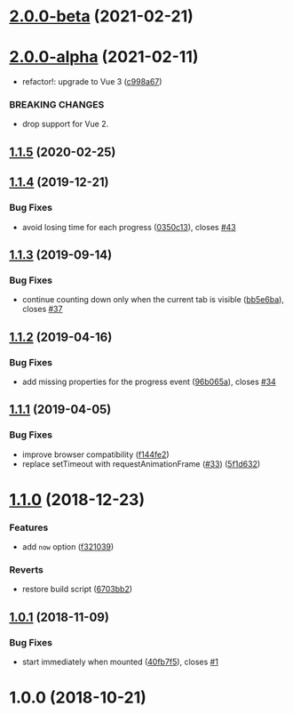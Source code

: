 # [2.0.0-beta](https://github.com/fengyuanchen/vue-countdown/compare/v2.0.0-alpha...v2.0.0-beta) (2021-02-21)



# [2.0.0-alpha](https://github.com/fengyuanchen/vue-countdown/compare/v1.1.5...v2.0.0-alpha) (2021-02-11)


* refactor!: upgrade to Vue 3 ([c998a67](https://github.com/fengyuanchen/vue-countdown/commit/c998a67e5c6b454803510ef1cbb4d180072124f9))


### BREAKING CHANGES

* drop support for Vue 2.



## [1.1.5](https://github.com/fengyuanchen/vue-countdown/compare/v1.1.4...v1.1.5) (2020-02-25)



## [1.1.4](https://github.com/fengyuanchen/vue-countdown/compare/v1.1.3...v1.1.4) (2019-12-21)


### Bug Fixes

* avoid losing time for each progress ([0350c13](https://github.com/fengyuanchen/vue-countdown/commit/0350c13e05a33b57f032838e5fe67a8de44ba282)), closes [#43](https://github.com/fengyuanchen/vue-countdown/issues/43)



## [1.1.3](https://github.com/fengyuanchen/vue-countdown/compare/v1.1.2...v1.1.3) (2019-09-14)


### Bug Fixes

* continue counting down only when the current tab is visible ([bb5e6ba](https://github.com/fengyuanchen/vue-countdown/commit/bb5e6ba9d1bccf0a392b158d9483451efa8220da)), closes [#37](https://github.com/fengyuanchen/vue-countdown/issues/37)



## [1.1.2](https://github.com/fengyuanchen/vue-countdown/compare/v1.1.1...v1.1.2) (2019-04-16)


### Bug Fixes

* add missing properties for the progress event ([96b065a](https://github.com/fengyuanchen/vue-countdown/commit/96b065aefea6bca0ad736eac365679ae42482004)), closes [#34](https://github.com/fengyuanchen/vue-countdown/issues/34)



## [1.1.1](https://github.com/fengyuanchen/vue-countdown/compare/v1.1.0...v1.1.1) (2019-04-05)


### Bug Fixes

* improve browser compatibility ([f144fe2](https://github.com/fengyuanchen/vue-countdown/commit/f144fe2e72a0f7fd4269fa6f0dc386198658be03))
* replace setTimeout with requestAnimationFrame ([#33](https://github.com/fengyuanchen/vue-countdown/issues/33)) ([5f1d632](https://github.com/fengyuanchen/vue-countdown/commit/5f1d632449dd975511eb57a528e00f995d913c44))



# [1.1.0](https://github.com/fengyuanchen/vue-countdown/compare/v1.0.1...v1.1.0) (2018-12-23)


### Features

* add `now` option ([f321039](https://github.com/fengyuanchen/vue-countdown/commit/f321039afff73f2463584ba3cdaf222c8465aaba))


### Reverts

* restore build script ([6703bb2](https://github.com/fengyuanchen/vue-countdown/commit/6703bb24954e7eda7e6a0db5c62893a5a983c2f1))



## [1.0.1](https://github.com/fengyuanchen/vue-countdown/compare/v1.0.0...v1.0.1) (2018-11-09)


### Bug Fixes

* start immediately when mounted ([40fb7f5](https://github.com/fengyuanchen/vue-countdown/commit/40fb7f5be1c986d4f5beadd2555f0620e56e7410)), closes [#1](https://github.com/fengyuanchen/vue-countdown/issues/1)



# 1.0.0 (2018-10-21)



